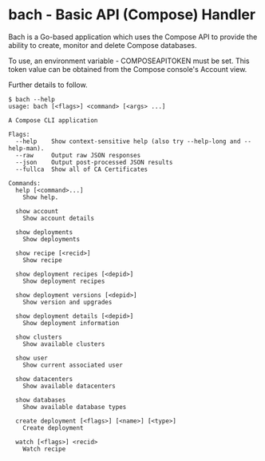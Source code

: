 # bach - Basic API (Compose) Handler

Bach is a Go-based application which uses the Compose API to provide the ability
to create, monitor and delete Compose databases.

To use, an environment variable - COMPOSEAPITOKEN must be set. This token value
can be obtained from the Compose console's Account view.

Further details to follow.

```
$ bach --help
usage: bach [<flags>] <command> [<args> ...]

A Compose CLI application

Flags:
  --help    Show context-sensitive help (also try --help-long and --help-man).
  --raw     Output raw JSON responses
  --json    Output post-processed JSON results
  --fullca  Show all of CA Certificates

Commands:
  help [<command>...]
    Show help.

  show account
    Show account details

  show deployments
    Show deployments

  show recipe [<recid>]
    Show recipe

  show deployment recipes [<depid>]
    Show deployment recipes

  show deployment versions [<depid>]
    Show version and upgrades

  show deployment details [<depid>]
    Show deployment information

  show clusters
    Show available clusters

  show user
    Show current associated user

  show datacenters
    Show available datacenters

  show databases
    Show available database types

  create deployment [<flags>] [<name>] [<type>]
    Create deployment

  watch [<flags>] <recid>
    Watch recipe

```
